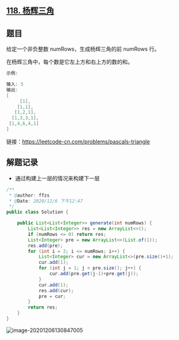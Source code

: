 ## [118. 杨辉三角](https://leetcode-cn.com/problems/pascals-triangle/)

## 题目

给定一个非负整数 numRows，生成杨辉三角的前 numRows 行。

在杨辉三角中，每个数是它左上方和右上方的数的和。

```java
示例:

输入: 5
输出:
[
     [1],
    [1,1],
   [1,2,1],
  [1,3,3,1],
 [1,4,6,4,1]
]
```


链接：https://leetcode-cn.com/problems/pascals-triangle

## 解题记录

+ 通过构建上一层的情况来构建下一层

```java
/**
 * @author: ffzs
 * @Date: 2020/12/6 下午12:47
 */
public class Solution {

    public List<List<Integer>> generate(int numRows) {
        List<List<Integer>> res = new ArrayList<>();
        if (numRows <= 0) return res;
        List<Integer> pre = new ArrayList<>(List.of(1));
        res.add(pre);
        for (int i = 2; i <= numRows; i++) {
            List<Integer> cur = new ArrayList<>(pre.size()+1);
            cur.add(1);
            for (int j = 1; j < pre.size(); j++) {
                cur.add(pre.get(j-1)+pre.get(j));
            }
            cur.add(1);
            res.add(cur);
            pre = cur;
        }
        return res;
    }
}
```

![image-20201206130847005](https://gitee.com/ffzs/picture_go/raw/master/img/image-20201206130847005.png)